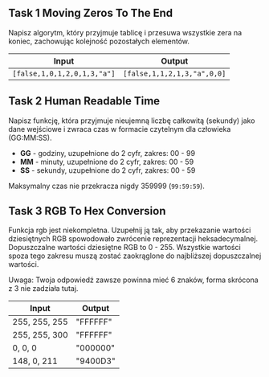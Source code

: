 ## Task 1 Moving Zeros To The End

Napisz algorytm, który przyjmuje tablicę i przesuwa wszystkie zera na koniec, zachowując kolejność pozostałych elementów.

| Input                        | Output                                 |
|---------------------------------|---------------------------------------|
| `[false,1,0,1,2,0,1,3,"a"]` | `[false,1,1,2,1,3,"a",0,0]`         |


## Task 2 Human Readable Time

Napisz funkcję, która przyjmuje nieujemną liczbę całkowitą (sekundy) jako dane wejściowe i zwraca czas w formacie czytelnym dla człowieka (GG:MM:SS).

- **GG** - godziny, uzupełnione do 2 cyfr, zakres: 00 - 99
- **MM** - minuty, uzupełnione do 2 cyfr, zakres: 00 - 59
- **SS** - sekundy, uzupełnione do 2 cyfr, zakres: 00 - 59

Maksymalny czas nie przekracza nigdy 359999 (`99:59:59`).

## Task 3 RGB To Hex Conversion

Funkcja rgb jest niekompletna. Uzupełnij ją tak, aby przekazanie wartości dziesiętnych RGB spowodowało zwrócenie reprezentacji heksadecymalnej. Dopuszczalne wartości dziesiętne RGB to 0 - 255. Wszystkie wartości spoza tego zakresu muszą zostać zaokrąglone do najbliższej dopuszczalnej wartości.

Uwaga: Twoja odpowiedź zawsze powinna mieć 6 znaków, forma skrócona z 3 nie zadziała tutaj.

| Input          | Output    |
| --------------- | --------- |
| 255, 255, 255   | "FFFFFF" |
| 255, 255, 300   | "FFFFFF" |
| 0, 0, 0         | "000000" |
| 148, 0, 211     | "9400D3" |

